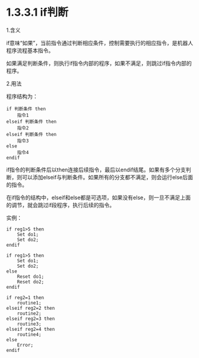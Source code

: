 # 1.3.3.1 if判断

1.含义

if意味“如果”，当前指令通过判断相应条件，控制需要执行的相应指令，是机器人程序流程基本指令。

如果满足判断条件，则执行if指令内部的程序，如果不满足，则跳过if指令内部的程序。

2.用法

程序结构为：

```rapid
if 判断条件 then
	指令1
elseif 判断条件 then
	指令2
elseif 判断条件 then
	指令3
else
	指令4
endif
```

if指令的判断条件后以then连接后续指令，最后以endif结尾。如果有多个分支判断，则可以添加elseif与判断条件。如果所有的分支都不满足，则会运行else后面的指令。

在if指令的结构中，elseif和else都是可选项，如果没有else，则一旦不满足上面的调节，就会跳过if段程序，执行后续的指令。

实例：

```rapid
if reg1>5 then
	Set do1;
	Set do2;
endif

if reg1>5 then
	Set do1;
	Set do2;
else
	Reset do1;
	Reset do2;
endif
	
if reg2=1 then
	routine1;
elseif reg2=2 then
	routine2;
elseif reg2=3 then
	routine3;
elseif reg2=4 then
	routine4;
else
	Error;
endif
```

